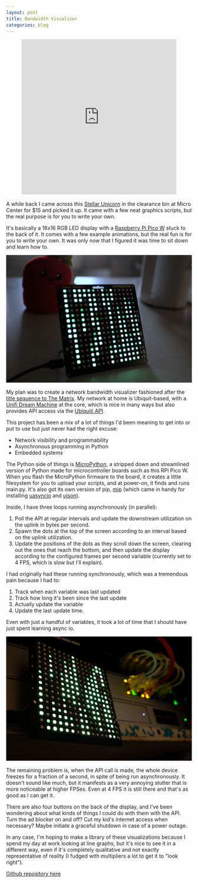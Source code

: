 ```yaml
---
layout: post
title: Bandwidth Visualizer
categories: blog
---
```


<p style="text-align:center;">
<iframe width="420" height="420" src="https://youtube.com/embed/PvReemZQBMc?si=URhuCU08FmaoV6Wv" title="YouTube video player" frameborder="0" allow="accelerometer; autoplay; clipboard-write; encrypted-media; gyroscope; picture-in-picture; web-share" referrerpolicy="strict-origin-when-cross-origin" allowfullscreen></iframe>
</p>


A while back I came across this [Stellar Unicorn](https://shop.pimoroni.com/products/space-unicorns) in the clearance bin at Micro Center for $15 and picked it up.  It came with a few neat graphics scripts, but the real purpose is for you to write your own.

It's basically a 16x16 RGB LED display with a [Raspberry Pi Pico W](https://www.raspberrypi.com/documentation/microcontrollers/pico-series.html) stuck to the back of it.  It comes with a few example animations, but the real fun is for you to write your own.  It was only now that I figured it was time to sit down and learn how to.

![matrix](/assets/matrix1.jpg)

My plan was to create a network bandwidth visualizer fashioned after the [title sequence to The Matrix](https://www.youtube.com/watch?v=kIXNpePYzZU).  My network at home is Ubiquit-based, with a [Unifi Dream Machine](https://www.ui.com/me/en/cloud-gateways/large-scale) at the core, which is nice in many ways but also provides API access via the [Ubiquiti API](https://developer.ui.com/site-manager-api/gettingstarted).

This project has been a mix of a lot of things I'd been meaning to get into or put to use but just never had the right excuse:
- Network visibility and programmability
- Asynchronous programming in Python
- Embedded systems

The Python side of things is [MicroPython](https://micropython.org/download/RPI_PICO_W/), a stripped down and streamlined version of Python made for microcontroller boards such as this RPi Pico W.  When you flash the MicroPython firmware to the board, it creates a little filesystem for you to upload your scripts, and at power-on, it finds and runs main.py.  It's also got its own version of pip, [mip](https://docs.micropython.org/en/latest/reference/packages.html) (which came in handy for installing [uasyncio](https://docs.micropython.org/en/v1.14/library/uasyncio.html) and [ujson](https://docs.micropython.org/en/v1.15/library/ujson.html)).


Inside, I have three loops running asynchronously (in parallel):
1. Poll the API at regular intervals and update the downstream utilization on the uplink in bytes per second. 
2. Spawn the dots at the top of the screen according to an interval based on the uplink utilization.  
3. Update the positions of the dots as they scroll down the screen, clearing out the ones that reach the bottom, and then update the display according to the configured frames per second variable (currently set to 4 FPS, which is slow but I'll explain).

I had originally had these running synchronously, which was a tremendous pain because I had to:
1. Track when each variable was last updated
2. Track how long it's been since the last update
3. Actually update the variable
4. Update the last update time.

Even with just a handful of variables, it took a lot of time that I should have just spent learning async io.

![matrix2](/assets/matrix2.jpg)

The remaining problem is, when the API call is made, the whole device freezes for a fraction of a second, in spite of being run asynchronously.  It doesn't sound like much, but it manifests as a very annoying stutter that is more noticeable at higher FPSes.  Even at 4 FPS it is still there and that's as good as I can get it.

There are also four buttons on the back of the display, and I've been wondering about what kinds of things I could do with them with the API.  Turn the ad blocker on and off?  Cut my kid's internet access when necessary?  Maybe initiate a graceful shutdown in case of a power outage.

In any case, I'm hoping to make a library of these visualizations because I spend my day at work looking at line graphs, but it's nice to see it in a different way, even if it's completely qualitative and not exactly representative of reality (I fudged with multipliers a lot to get it to "look right").

[Github repository here](https://github.com/2fivefive/stellar-unicorn-viz)
